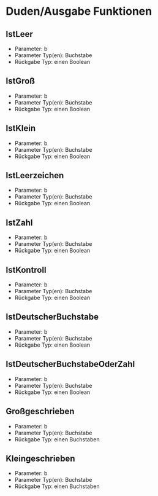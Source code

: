 # Duden/Ausgabe Funktionen
## IstLeer
* Parameter: b
* Parameter Typ(en): Buchstabe
* Rückgabe Typ: einen Boolean

## IstGroß
* Parameter: b
* Parameter Typ(en): Buchstabe
* Rückgabe Typ: einen Boolean

## IstKlein
* Parameter: b
* Parameter Typ(en): Buchstabe
* Rückgabe Typ: einen Boolean

## IstLeerzeichen
* Parameter: b
* Parameter Typ(en): Buchstabe
* Rückgabe Typ: einen Boolean

## IstZahl
* Parameter: b
* Parameter Typ(en): Buchstabe
* Rückgabe Typ: einen Boolean

## IstKontroll
* Parameter: b
* Parameter Typ(en): Buchstabe
* Rückgabe Typ: einen Boolean

## IstDeutscherBuchstabe
* Parameter: b
* Parameter Typ(en): Buchstabe
* Rückgabe Typ: einen Boolean

## IstDeutscherBuchstabeOderZahl
* Parameter: b
* Parameter Typ(en): Buchstabe
* Rückgabe Typ: einen Boolean

## Großgeschrieben
* Parameter: b
* Parameter Typ(en): Buchstabe
* Rückgabe Typ: einen Buchstaben

## Kleingeschrieben
* Parameter: b
* Parameter Typ(en): Buchstabe
* Rückgabe Typ: einen Buchstaben

